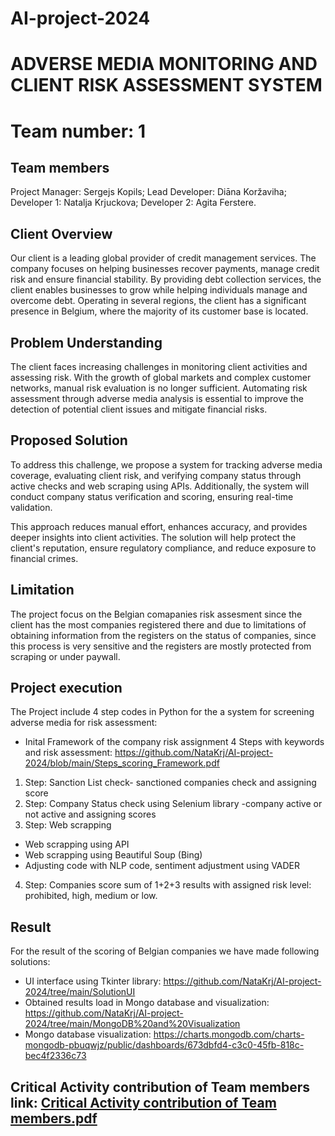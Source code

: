# AI-project-2024
# ADVERSE MEDIA MONITORING AND CLIENT RISK ASSESSMENT SYSTEM
# Team number: 1
## Team members
Project Manager: Sergejs Kopils; 
Lead Developer:  Diāna Koržaviha;
Developer 1: Natalja Krjuckova;
Developer 2: Agita Ferstere.

## Client Overview

Our client is a leading global provider of credit management services. The company focuses on helping businesses recover payments, manage credit risk and ensure financial stability. By providing debt collection services, the client enables businesses to grow while helping individuals manage and overcome debt. Operating in several regions, the client has a significant presence in Belgium, where the majority of its customer base is located.

## Problem Understanding

The client faces increasing challenges in monitoring client activities and assessing risk. With the growth of global markets and complex customer networks, manual risk evaluation is no longer sufficient. Automating risk assessment through adverse media analysis is essential to improve the detection of potential client issues and mitigate financial risks.


## Proposed Solution

To address this challenge, we propose a system for tracking adverse media coverage, evaluating client risk, and verifying company status through active checks and web scraping using APIs. Additionally, the system will conduct company status verification and scoring, ensuring real-time validation. 

This approach reduces manual effort, enhances accuracy, and provides deeper insights into client activities. The solution will help protect the client's reputation, ensure regulatory compliance, and reduce exposure to financial crimes.

## Limitation
The project focus on the Belgian comapanies risk assesment since the client has the most companies registered there and due to  limitations of obtaining information from the registers on the status of companies, since this process is very sensitive and the registers are mostly protected from scraping or under paywall.


## Project execution
The Project include 4 step codes in Python for the a system for screening adverse media for risk assessment:
- Inital Framework of the company risk assignment 4 Steps with keywords and risk assessment: https://github.com/NataKrj/AI-project-2024/blob/main/Steps_scoring_Framework.pdf
1. Step: Sanction List check- sanctioned companies check and assigning score
2. Step: Company Status check using Selenium library -company active or not active and assigning scores
3. Step: Web scrapping
- Web scrapping using API
- Web scrapping using Beautiful Soup (Bing)
- Adjusting code with NLP code, sentiment adjustment using VADER
4. Step: Companies score sum of 1+2+3 results with assigned risk level: prohibited, high, medium or low.
     
## Result
For the result of the scoring of Belgian companies we have made following solutions: 
- UI interface using Tkinter library:  https://github.com/NataKrj/AI-project-2024/tree/main/SolutionUI
- Obtained results load in Mongo database and visualization: https://github.com/NataKrj/AI-project-2024/tree/main/MongoDB%20and%20Visualization
- Mongo database visualization: https://charts.mongodb.com/charts-mongodb-pbuqwjz/public/dashboards/673dbfd4-c3c0-45fb-818c-bec4f2336c73

## Critical Activity contribution of Team members link: [Critical Activity contribution of Team members.pdf](https://github.com/NataKrj/AI-project-2024/blob/main/Critical%20Activity%20contribution%20of%20Team%20members.pdf)
